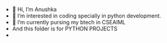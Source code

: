 - 👋 Hi, I’m Anushka
- 👀 I’m interested in coding specially in python development.
- 🌱 I’m currently pursing my btech in CSEAIML
- And this folder is for PYTHON PROJECTS
- 

<!---
JakAnushka/JakAnushka is a ✨ special ✨ repository because its `README.md` (this file) appears on your GitHub profile.
You can click the Preview link to take a look at your changes.
--->

